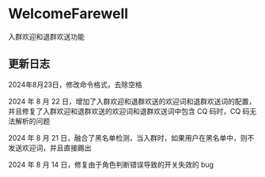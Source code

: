 # WelcomeFarewell

入群欢迎和退群欢送功能

## 更新日志

2024年8月23日，修改命令格式，去除空格

2024 年 8 月 22 日，增加了入群欢迎和退群欢送的欢迎词和退群欢送词的配置，并且修复了入群欢迎和退群欢送的欢迎词和退群欢送词中包含 CQ 码时，CQ 码无法解析的问题

2024 年 8 月 21 日，融合了黑名单检测，当入群时，如果用户在黑名单中，则不发送欢迎词，并且直接踢出

2024 年 8 月 14 日，修复由于角色判断错误导致的开关失效的 bug
